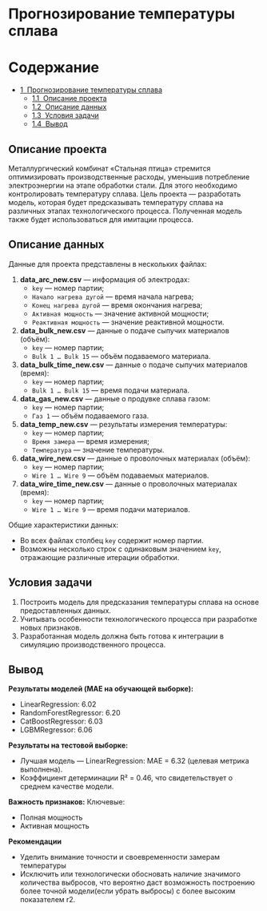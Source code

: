 # Прогнозирование температуры сплава
<h1>Содержание<span class="tocSkip"></span></h1>
<div class="toc"><ul class="toc-item"><li><span><a href="#Прогнозирование-температуры-сплава" data-toc-modified-id="Прогнозирование-температуры-сплава"><span class="toc-item-num">1&nbsp;&nbsp;</span>Прогнозирование температуры сплава</a></span><ul class="toc-item"><li><span><a href="#Описание-проекта" data-toc-modified-id="Описание-проекта-1.1"><span class="toc-item-num">1.1&nbsp;&nbsp;</span>Описание проекта</a></span></li><li><span><a href="#Описание-данных" data-toc-modified-id="Описание-данных-1.2"><span class="toc-item-num">1.2&nbsp;&nbsp;</span>Описание данных</a></span></li><li><span><a href="#Условия-задачи" data-toc-modified-id="Условия-задачи-1.3"><span class="toc-item-num">1.3&nbsp;&nbsp;</span>Условия задачи</a></span></li><li><span><a href="#Вывод" data-toc-modified-id="Вывод-1.4"><span class="toc-item-num">1.4&nbsp;&nbsp;</span>Вывод</a></span></li></ul></li></ul></div>









## Описание проекта  
Металлургический комбинат «Стальная птица» стремится оптимизировать производственные расходы, уменьшив потребление электроэнергии на этапе обработки стали. Для этого необходимо контролировать температуру сплава. Цель проекта — разработать модель, которая будет предсказывать температуру сплава на различных этапах технологического процесса. Полученная модель также будет использоваться для имитации процесса.  

## Описание данных  
Данные для проекта представлены в нескольких файлах:  
1. **data_arc_new.csv** — информация об электродах:  
   - `key` — номер партии;  
   - `Начало нагрева дугой` — время начала нагрева;  
   - `Конец нагрева дугой` — время окончания нагрева;  
   - `Активная мощность` — значение активной мощности;  
   - `Реактивная мощность` — значение реактивной мощности.  
2. **data_bulk_new.csv** — данные о подаче сыпучих материалов (объём):  
   - `key` — номер партии;  
   - `Bulk 1 … Bulk 15` — объём подаваемого материала.  
3. **data_bulk_time_new.csv** — данные о подаче сыпучих материалов (время):  
   - `key` — номер партии;  
   - `Bulk 1 … Bulk 15` — время подачи материала.  
4. **data_gas_new.csv** — данные о продувке сплава газом:  
   - `key` — номер партии;  
   - `Газ 1` — объём подаваемого газа.  
5. **data_temp_new.csv** — результаты измерения температуры:  
   - `key` — номер партии;  
   - `Время замера` — время измерения;  
   - `Температура` — значение температуры.  
6. **data_wire_new.csv** — данные о проволочных материалах (объём):  
   - `key` — номер партии;  
   - `Wire 1 … Wire 9` — объём подаваемых материалов.  
7. **data_wire_time_new.csv** — данные о проволочных материалах (время):  
   - `key` — номер партии;  
   - `Wire 1 … Wire 9` — время подачи материалов.  

Общие характеристики данных:  
- Во всех файлах столбец `key` содержит номер партии.  
- Возможны несколько строк с одинаковым значением `key`, отражающие различные итерации обработки.  

## Условия задачи  
1. Построить модель для предсказания температуры сплава на основе предоставленных данных.  
2. Учитывать особенности технологического процесса при разработке новых признаков.  
3. Разработанная модель должна быть готова к интеграции в симуляцию производственного процесса.  

## Вывод

**Результаты моделей (MAE на обучающей выборке):**

* LinearRegression: 6.02
* RandomForestRegressor: 6.20
* CatBoostRegressor: 6.03
* LGBMRegressor: 6.06

**Результаты на тестовой выборке:**

* Лучшая модель — LinearRegression: MAE = 6.32 (целевая метрика выполнена).
* Коэффициент детерминации R² = 0.46, что свидетельствует о среднем качестве модели.

**Важность признаков:**
Ключевые:

* Полная мощность
* Активная мощность

**Рекомендации**

* Уделить внимание точности и своевременности замерам температуры
* Исключить или технологически обосновать наличие значимого количества выбросов, что вероятно даст возможность построению более точной модели(если убрать выбросы) с более высоким показателем r2.  
